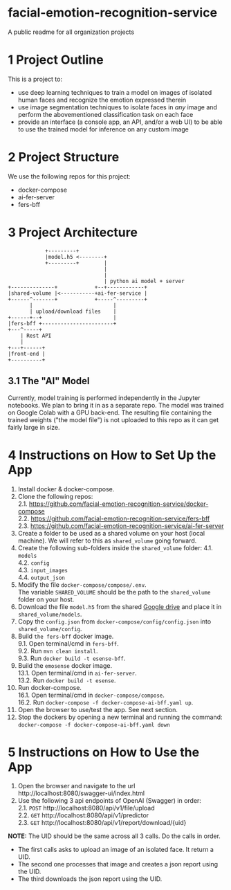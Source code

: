 # facial-emotion-recognition-service
A public readme for all organization projects

# 1 Project Outline
This is a project to:
- use deep learning techniques to train a model on images of isolated human faces and recognize the emotion expressed therein
- use image segmentation techniques to isolate faces in _any_ image and perform the abovementioned classification task on each face
- provide an interface (a console app, an API, and/or a web UI) to be able to use the trained model for inference on any custom image

# 2 Project Structure
We use the following repos for this project:
- docker-compose
- ai-fer-server 
- fers-bff

# 3 Project Architecture
```
            +---------+
            |model.h5 <--------+
            +---------+        | 
                               |
                               |
                               | python ai model + server
+--------------+            +--+------------+  
|shared-volume |<-----------+ai-fer-service |  
+------^-------+            +-----^---------+  
       |                          |
       | upload/download files    | 
+------+--+                       |
|fers-bff +-----------------------+
+---^-----+
    | Rest API
    |
+---+------+
|front-end |
+----------+
```

## 3.1 The "AI" Model
Currently, model training is performed independently in the Jupyter notebooks. We plan to bring it in as a separate repo. 
The model was trained on Google Colab with a GPU back-end. 
The resulting file containing the trained weights ("the model file") is not uploaded to this repo as it can get fairly large in size.

# 4 Instructions on How to Set Up the App
1. Install docker & docker-compose.
2. Clone the following repos:  
  2.1. https://github.com/facial-emotion-recognition-service/docker-compose  
  2.2. https://github.com/facial-emotion-recognition-service/fers-bff  
  2.3. https://github.com/facial-emotion-recognition-service/ai-fer-server
3. Create a folder to be used as a shared volume on your host (local machine). We will refer to this as `shared_volume` going forward.
4. Create the following sub-folders inside the `shared_volume` folder: 
  4.1. `models`  
  4.2. `config`  
  4.3. `input_images`  
  4.4. `output_json`
5. Modify the file `docker-compose/compose/.env`.  
   The variable `SHARED_VOLUME` should be the path to the `shared_volume` folder on your host. 
7. Download the file `model.h5` from the shared [Google drive](https://drive.google.com/file/d/1Mf0__74ZPcseefAQvaK-y3_TQEyplGXX/view?usp=drive_link) and place it in `shared_volume/models`.
8. Copy the `config.json` from `docker-compose/config/config.json` into `shared_volume/config`.
9. Build `the fers-bff` docker image.  
  9.1. Open terminal/cmd in `fers-bff`.  
  9.2. Run `mvn clean install`.  
  9.3. Run `docker build -t esense-bff`.
13. Build the `emosense` docker image.  
  13.1. Open terminal/cmd in `ai-fer-server`.  
  13.2. Run `docker build -t esense`.
16. Run docker-compose.  
  16.1. Open terminal/cmd in `docker-compose/compose`.  
  16.2. Run `docker-compose -f docker-compose-ai-bff.yaml up`.
21. Open the browser to use/test the app. See next section.
22. Stop the dockers by opening a new terminal and running the command: `docker-compose -f docker-compose-ai-bff.yaml down`

# 5 Instructions on How to Use the App
1. Open the browser and navigate to the url http://localhost:8080/swagger-ui/index.html
2. Use the following 3 api endpoints of OpenAI (Swagger) in order:  
  2.1. `POST` http://localhost:8080/api/v1/file/upload  
  2.2. `GET` http://localhost:8080/api/v1/predictor  
  2.3. `GET` http://localhost:8080/api/v1/report/download/{uid}

**NOTE:** The UID should be the same across all 3 calls. Do the calls in order. 
- The first calls asks to upload an image of an isolated face. It return a UID.
- The second one processes that image and creates a json report using the UID.
- The third downloads the json report using the UID.

